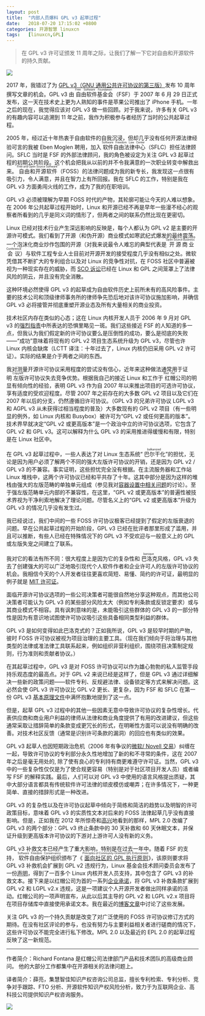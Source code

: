 ```yaml
---
layout: post
title:	"内部人员爆料 GPL v3 起草过程"
date:	2018-07-20 17:15:02 +0800 
categories:	开源智慧 linuxcn 
tags:	[linuxcn,GPL]
---
```




> 
> 在 GPL v3 许可证颁发 11 周年之际，让我们了解一下它对自由和开源软件的持久贡献。
> 
> 
> 


![](/Asserts/Images//attachment/album/201807/20/171454hz21p1npqzbx4o88.jpg)


2017 年，我错过了为 [GPL v3（GNU 通用公共许可协议的第三版）](https://www.gnu.org/licenses/gpl-3.0.en.html)发布 10 周年撰写文章的机会。GPL v3 由<ruby> 自由软件基金会 <rp>  （ </rp> <rt>  Free Software Foundation </rt> <rp>  ） </rp></ruby>（FSF）于 2007 年 6 月 29 日正式发布，这一天在技术史上更为人熟知的事件是苹果公司推出了 iPhone 手机。一年之后的现在，我觉得应该对 GPL v3 做一些回顾。对于我来说，许多有关 GPL v3 的有趣内容可以追溯到 11 年之前，我作为积极参与者经历了当时的公共起草过程。


2005 年，经过近十年热衷于自由软件的自我沉浸，但却几乎没有任何开源法律经验可言的我被 Eben Moglen 聘用，加入<ruby> 软件自由法律中心 <rp>  （ </rp> <rt>  Software Freedom Law Center </rt> <rp>  ） </rp></ruby>（SFLC）担任法律顾问。SFLC 当时是 FSF 的外部法律顾问，我的角色被设定为关注 GPL v3 起草过程的初期公共阶段。这个机会把我从以前的并不令我满意的一次职业转变中解救出来。<ruby> 自由和开源软件 <rp>  （ </rp> <rt>  Free and Open Source Software </rt> <rp>  ） </rp></ruby>（FOSS）的法律问题成为我的新专长，我发现这一点很有吸引力，令人满意，并且在智力上有所回报。我在 SFLC 的工作，特别是我在 GPL v3 方面勇闯火线的工作，成为了我的在职培训。


GPL v3 必须被理解为早期 FOSS 时代的产物，其轮廓可能让今天的人难以想象。在 2006 年公共起草过程开始时，Linux 和开源已经不再是早年一些漫不经心的观察者所看到的几乎是同义词的情形了，但两者之间的联系仍然比现在更密切。


Linux 已经对技术行业产生深远影响的反映是，每个人都认为 GPL v2 是主要的开源许可模式。我们看到了开源（和伪开源）商业模式如寒武纪式爆发的最终震荡。一个泡沫化商业炒作包围的开源（对我来说最令人难忘的典型代表是<ruby> 开源商业会议 <rp>  （ </rp> <rt>  Open Source Business Conference </rt></ruby>）与软件工程专业人士目前对开源开发的接受程度几乎没有相似之处。微软凭借其不断扩大的专利组合以及对 Linux 的竞争性对抗，在 FOSS 社区中普遍被视为一种现实存在的威胁，而 [SCO 诉讼](https://en.wikipedia.org/wiki/SCO%E2%80%93Linux_disputes)已经在 Linux 和 GPL 之间笼罩上了法律风险的阴云，并且没有完全消散。


这种环境必然使得 GPL v3 的起草成为自由软件历史上前所未有的高风险事件。主要的技术公司和顶级律师事务所的律师争先恐后地对该许可协议施加影响，并确信 GPL v3 必将接管并彻底重塑开源业态及所有大量相关的商业投资。


技术社区内存在类似的心态；这在 Linux 内核开发人员于 2006 年 9 月对 GPL v3 的[强烈指责]( https://lwn.net/Articles/200422/)中所表达的恐惧里略见一斑。我们这些接近 FSF 的人知道的多一点，但我认为我们假定新的许可协议要么是压倒性的成功，要么是彻底的失败——“成功”意味着将现有的 GPL v2 项目生态系统升级为 GPL v3，尽管也许 Linux 内核会缺席（LCTT 译注：十年过去了，Linux 内核仍旧采用 GPL v2 许可证）。实际的结果是介于两者之间的东西。


我对测量开源许可协议采用程度的尝试没有信心，近年来这种做法通常用于证明<ruby> 左版 <rp>  （ </rp> <rt>  Copyleft </rt> <rp>  ） </rp></ruby>许可协议失去竞争优势。根据我自己的接近 Linux 和工作于<ruby> 红帽 <rp>  （ </rp> <rt>  Red Hat </rt> <rp>  ） </rp></ruby>公司的明显有倾向性的经验，表明 GPL v3 作为自 2007 年以来推出项目的可选许可协议，享有适度的受欢迎程度。尽管 2007 年之前存在的大多数 GPL v2 项目以及它们在 2007 年以后的分支，仍然遵循旧许可协议。（GPL v3 的兄弟许可协议 LGPL v3 和 AGPL v3 从未获得过相当程度的普及）大多数现有的 GPL v2 项目（有一些明显的例外，如 Linux 内核和 Busybox）被许可为“GPL v2 或任何更高的版本”。技术界早就决定“GPL v2 或更高版本”是一个政治中立的许可协议选项，它包含了 GPL v2 和 GPL v3。这可以解释为什么 GPL v3 的采用推进得缓慢和有限，特别是在 Linux 社区中。


在 GPL v3 起草过程中，一些人表达了对 Linux 生态系统“<ruby> 巴尔干化 <rp>  （ </rp> <rt>  balkanized </rt> <rp>  ） </rp></ruby>”的担忧，无论是因为用户必须了解两个不同的强大左版许可协议的开销，还是因为 GPL v2 / GPL v3 的不兼容。事实证明，这些担忧完全没有根据。在主流服务器和工作站 Linux 堆栈中，这两个许可协议已经和平共存了十年。这其中部分是因为这样的堆栈由强大的左版范畴的单独单元组成（参见我对[容器设置中相关问题](/article-9316-1.html)的讨论）。至于强左版范畴单元内部的不兼容性，在这里，“GPL v2 或更高版本”的普遍性被技术界视为干净利索地解决了理论问题。尽管名义上的“GPL v2 或更高版本”升级为 GPL v3 的情况几乎没有发生过。


我已经说过，我们中间的一些 FOSS 许可协议极客已经提到了假定的左版衰退的问题。早在公共起草过程的开始阶段，GPL v3 已经在批评者那里形成了滥用，并且可以推断，有些人已经在特殊情况下的 GPL v3 不受欢迎与一般意义上的 GPL 或左版失宠之间建立了联系。


我对它的看法有所不同：很大程度上是因为它的复杂性和<ruby> 巴洛克 <rp>  （ </rp> <rt>  baroque </rt> <rp>  ） </rp></ruby>风格，GPL v3 失去了创建强大的可以广泛地吸引现代个人软件作者和企业许可人的左版许可协议的机会。我相信今天的个人开发者往往更喜欢简短、易懂、简约的许可证，最明显的例子就是 [MIT 许可证](https://opensource.org/licenses/MIT)。


面临开源许可协议选项的一些公司决策者可能很自然地分享这种观点，而其他公司决策者可能认为 GPL v3 的某些部分风险太大（例如专利条款或反锁定要求）或与其商业模式不相容。具有讽刺意味的是，未能吸引这些群体的 GPL v3 的一部分特性是因为有意识地试图使许可协议吸引这些具备相同类型利益的群体。


GPL v3 是如何变得如此巴洛克式的？正如我所说，GPL v3 是较早时期的产物，彼时 FOSS 许可协议被视为项目治理的主要工具。（现在我们倾向于将治理与其他类型的法律或准法律工具联系起来，例如组织非营利组织，围绕项目决策制定规则，行为准则和贡献者协议。）


在其起草过程中，GPL v3 是对 FOSS 许可协议可以作为雄心勃勃的私人监管手段持乐观态度的最高点。对于 GPL v2 来说已经是这样了，但是 GPL v3 通过详细解决一些新的政策问题——软件专利、反规避法律、设备锁定等方式来解决问题。这必然会使 GPL v3 许可协议比 GPL v2 更长、更复杂，因为 FSF 和 SFLC 在第一份 GPL v3 [基本原理文件](http://gplv3.fsf.org/gpl-rationale-2006-01-16.html)中满怀抱歉地提到了这一点。


但是，起草 GPL v3 过程中的其他一些因素无意中导致许可协议的复杂性增长。代表供应商和商业用户利益的律师从法律和商业角度提供了有用的改进建议，但这些通常采取让措辞简单的条款变成更冗长的形式，在明晰性方面可以说没有明确的改善。对技术社区反馈（通常是识别许可条款的漏洞）的回应也有类似的效果。


GPL v3 起草人也因短期政治危机（2006 年有争议的[微软/ Novell 交易](https://en.wikipedia.org/wiki/Novell#Agreement_with_Microsoft)）纠缠在一起，导致许可协议的专利部分永久性地增加了新的和不寻常的条件，这在 2007 年之后是毫无用处的, 除了使有良心的专利持有商更难遵守许可证。当然，GPL v3 中的一些复杂性仅仅是为了使合规更容易（特别是对于社区项目开发人员）或者编写 FSF 的解释实践。最后，人们可以对 GPL v3 中使用的语言风格提出质疑，其中大部分语言都具有传统软件许可法律的顽皮模仿或嘲弄；在许多情况下，一种更简单、直接的措辞形式是一种改进。


GPL v3 的复杂性以及在许可协议起草中倾向于简练和简洁的趋势以及明智的许可政策目标，意味着 GPL v3 的实质性文本对后来的 FOSS 法律起草几乎没有直接影响。但是，正如我在 2012 年所惊奇和[高兴](https://opensource.com/law/12/1/the-new-mpl)地看到的那样，MPL 2.0 改编了 GPL v3 的两个部分：GPL v3 终止条款中的 30 天补救和 60 天休眠文本，并保证升级到更高版本许可协议的下游对上游许可人没有新的义务。


GPL v3 补救文本已经产生了重大影响，特别是在过去一年中。随着 FSF 的支持，<ruby> 软件自由保护组织 <rp>  （ </rp> <rt>  Software Freedom Conservancy </rt> <rp>  ） </rp></ruby>颁布了《<ruby> <a href="https://sfconservancy.org/copyleft-compliance/principles.html">  面向社区的 GPL 执行原则 </a> <rp>  （ </rp> <rt>  Principles of Community-Oriented GPL Enforcement </rt> <rp>  ） </rp></ruby>》，该原则要求将 GPL v3 补救机会扩展到 GPL v2 违规行为，Linux 基金会技术顾问委员会发布了一份[声明](https://www.kernel.org/doc/html/v4.16/process/kernel-enforcement-statement.html)，得到了一百多个 Linux 内核开发人员支持，其中包含了 GPL v3 的补救文本。接下来是以红帽公司为首的一系列[企业承诺](https://www.redhat.com/en/about/press-releases/technology-industry-leaders-join-forces-increase-predictability-open-source-licensing)，将 GPL v3 补救条款扩展到 GPL v2 和 LGPL v2.x 违规，这是一项建议个人开源开发者做出同样承诺的活动。红帽公司的一项声明宣布，从此以后其主导的 GPL v2 和 LGPL v2.x 项目将在项目存储库中直接使用承诺文本。我在最近的[博客文章](https://www.redhat.com/en/blog/gpl-cooperation-commitment-and-red-hat-projects?source=author&term=26851)中讨论了这些发展。


关注 GPL v3 的一个持久贡献是改变了对广泛使用的 FOSS 许可协议修订方式的期待。在没有社区评论的参与，也没有努力与主要利益相关者进行磋商的情况下，这些许可协议不能完全进行私下修改。MPL 2.0 以及最近的 EPL 2.0 的起草过程反映了这一新规范。




---


作者简介：Richard Fontana 是红帽公司法律部门产品和技术团队的高级商业顾问。 他的大部分工作都集中在开源相关的法律问题上。


译者简介：薛亮，集慧智佳知识产权咨询公司总监，擅长专利检索、专利分析、竞争对手跟踪、FTO 分析、开源软件知识产权风险分析，致力于为互联网企业、高科技公司提供知识产权咨询服务。


![](/Asserts/Images//attachment/album/201807/20/171157gqkgilhpbpgbp4hm.jpg)
